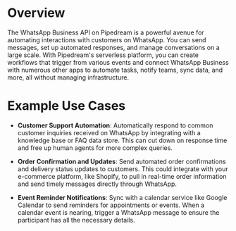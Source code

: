 # Overview

The WhatsApp Business API on Pipedream is a powerful avenue for automating interactions with customers on WhatsApp. You can send messages, set up automated responses, and manage conversations on a large scale. With Pipedream's serverless platform, you can create workflows that trigger from various events and connect WhatsApp Business with numerous other apps to automate tasks, notify teams, sync data, and more, all without managing infrastructure.

# Example Use Cases

- **Customer Support Automation**: Automatically respond to common customer inquiries received on WhatsApp by integrating with a knowledge base or FAQ data store. This can cut down on response time and free up human agents for more complex queries.

- **Order Confirmation and Updates**: Send automated order confirmations and delivery status updates to customers. This could integrate with your e-commerce platform, like Shopify, to pull in real-time order information and send timely messages directly through WhatsApp.

- **Event Reminder Notifications**: Sync with a calendar service like Google Calendar to send reminders for appointments or events. When a calendar event is nearing, trigger a WhatsApp message to ensure the participant has all the necessary details.
